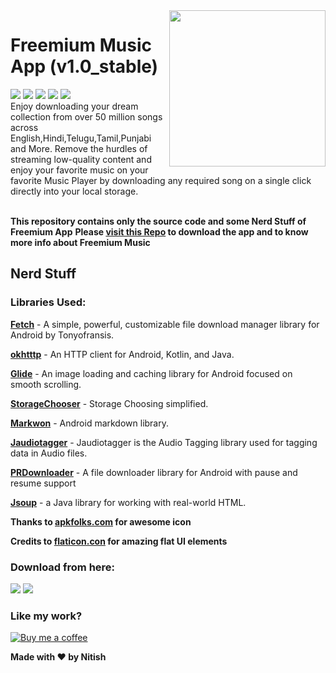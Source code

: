 <img src="https://github.com/NitishGadangi/Freemium-App/blob/master/icon_app.png?raw=true" align="right" height='250' />

<h1> Freemium Music App (v1.0_stable)</h1>
<img src="https://img.shields.io/badge/Build-Stable-blue.svg" />
<img src="https://img.shields.io/badge/Version-1.0-green.svg" />
<img src="https://img.shields.io/badge/Required-Android%206.0%2B-brightgreen.svg" />
<img src="https://img.shields.io/badge/Last%20Update-25%20Aug%202019-red.svg" />
<img src="https://img.shields.io/badge/Downloads-5100%2B-orange.svg" />

<br>
Enjoy downloading your dream collection from over 50 million songs across English,Hindi,Telugu,Tamil,Punjabi and More.
Remove the hurdles of streaming low-quality content and enjoy your favorite music on your favorite Music Player by downloading any required song on a single click directly into your local storage.
<br>
<br>

**This repository contains only the source code and some Nerd Stuff of Freemium App**
**Please [visit this Repo](https://github.com/NitishGadangi/Freemium-App) to download the app and to know more info about Freemium Music**

## Nerd Stuff
### Libraries Used:
**[Fetch](https://github.com/tonyofrancis/Fetch)** - A simple, powerful, customizable file download manager library for Android by Tonyofransis.

**[okhtttp](https://github.com/square/okhttp)** - An HTTP client for Android, Kotlin, and Java.

**[Glide](https://github.com/bumptech/glide)** - An image loading and caching library for Android focused on smooth scrolling.

**[StorageChooser](https://github.com/codekidX/storage-chooser)** - Storage Choosing simplified.

**[Markwon](https://github.com/noties/Markwon)** - Android markdown library.

**[Jaudiotagger](https://bitbucket.org/ijabz/jaudiotagger/src/master/README.md)** - Jaudiotagger is the Audio Tagging library used for tagging data in Audio files.

**[PRDownloader](https://github.com/MindorksOpenSource/PRDownloader)** - A file downloader library for Android with pause and resume support

**[Jsoup](https://jsoup.org/)** - a Java library for working with real-world HTML.

**Thanks to [apkfolks.com](http://apkfolks.com) for awesome icon**

**Credits to [flaticon.con](https://flaticon.com) for amazing flat UI elements**

### Download from here:

[![](https://github.com/NitishGadangi/Freemium-App/blob/master/GitHub-Mark.png?raw=true)](https://github.com/NitishGadangi/Freemium-App)
[![](https://github.com/NitishGadangi/Freemium-App/blob/master/google_play_store.png?raw=true)]()

### Like my work?
[![Buy me a coffee](https://github.com/NitishGadangi/Freemium-App/blob/master/ic_buy_me_cofee.png?raw=true)](https://github.com/NitishGadangi/Freemium-App/blob/master/buy_me_coffee.md)

**Made with ❤️ by Nitish**
